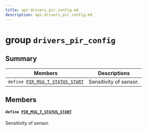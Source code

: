 ```yaml
---
title: api-drivers_pir_config.md
description: api-drivers_pir_config.md
---
```

# group `drivers_pir_config` 

## Summary

 Members                        | Descriptions                                
--------------------------------|---------------------------------------------
`define `[`PIR_MSG_T_STATUS_START`](#group__drivers__pir__config_1ga9e4d5a5d289fbd0f05659699ff179c62)            | Sensitivity of sensor.

## Members

#### `define `[`PIR_MSG_T_STATUS_START`](#group__drivers__pir__config_1ga9e4d5a5d289fbd0f05659699ff179c62) 

Sensitivity of sensor.

